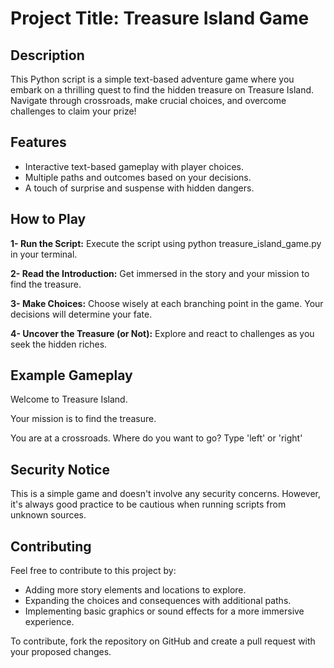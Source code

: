 # Project Title: Treasure Island Game

## Description
This Python script is a simple text-based adventure game where you embark on a thrilling quest to find the hidden treasure on Treasure Island. Navigate through crossroads, make crucial choices, and overcome challenges to claim your prize!

## Features
- Interactive text-based gameplay with player choices.
- Multiple paths and outcomes based on your decisions.
- A touch of surprise and suspense with hidden dangers.

## How to Play
**1- Run the Script:** Execute the script using python treasure_island_game.py in your terminal.

**2- Read the Introduction:** Get immersed in the story and your mission to find the treasure.

**3- Make Choices:** Choose wisely at each branching point in the game. Your decisions will determine your fate.

**4- Uncover the Treasure (or Not):** Explore and react to challenges as you seek the hidden riches.

## Example Gameplay

Welcome to Treasure Island.

Your mission is to find the treasure.

You are at a crossroads. Where do you want to go? Type 'left' or 'right' 

## Security Notice
This is a simple game and doesn't involve any security concerns. However, it's always good practice to be cautious when running scripts from unknown sources.

## Contributing
Feel free to contribute to this project by:

- Adding more story elements and locations to explore.
- Expanding the choices and consequences with additional paths.
- Implementing basic graphics or sound effects for a more immersive experience.
  
To contribute, fork the repository on GitHub and create a pull request with your proposed changes.
